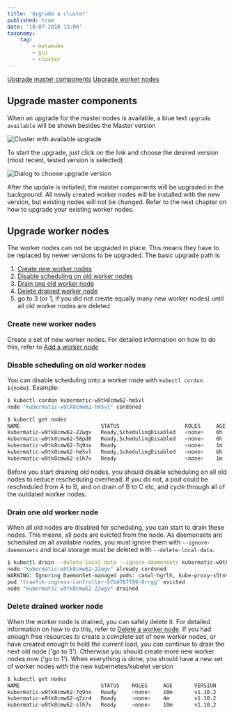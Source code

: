 ```yaml
---
title: 'Upgrade a cluster'
published: true
date: '18-07-2018 13:00'
taxonomy:
    tag:
        - metakube
        - gui
        - cluster
---
```


[Upgrade master components](#upgrade-master-components)
[Upgrade worker nodes](#upgrade-worker-nodes)

## Upgrade master components

When an upgrade for the master nodes is available, a blue text `upgrade available` will be shown besides the Master version

![Cluster with available upgrade](image_upgrade-available_01.png)

To start the upgrade, just click on the link and choose the desired version (most recent, tested version is selected)

![Dialog to choose upgrade version](image_upgrade-version_01.png)

After the update is initiated, the master components will be upgraded in the background. All newly created worker nodes will be installed with the new version, but existing nodes will not be changed. Refer to the next chapter on how to upgrade your existing worker nodes.

## Upgrade worker nodes

The worker nodes can not be upgraded in place. This means they have to be replaced by newer versions to be upgraded. The basic upgrade path is

1. [Create new worker nodes](#create-new-worker-nodes)
2. [Disable scheduling on old worker nodes](#disable-scheduling-on-old-worker-nodes)
3. [Drain one old worker node](#drain-one-old-worker-node)
4. [Delete drained worker node](#delete-drained-worker-node)
5. go to 3 (or 1, if you did not create equally many new worker nodes) until all old worker nodes are deleted

### Create new worker nodes

Create a set of new worker nodes. For detailed information on how to do this, refer to [Add a worker node](../08.add-a-worker-node/default.en.md)

### Disable scheduling on old worker nodes

You can disable scheduling onto a worker node with `kubectl cordon ${node}`. Example:

```bash
$ kubectl cordon kubermatic-w9tk8cmw62-hm5vl
node "kubermatic-w9tk8cmw62-hm5vl" cordoned

$ kubectl get nodes
NAME                          STATUS                     ROLES     AGE       VERSION
kubermatic-w9tk8cmw62-22wgv   Ready,SchedulingDisabled   <none>    6h        v1.9.6
kubermatic-w9tk8cmw62-58pd6   Ready,SchedulingDisabled   <none>    6h        v1.9.6
kubermatic-w9tk8cmw62-7q9nx   Ready                      <none>    1m        v1.10.2
kubermatic-w9tk8cmw62-hm5vl   Ready,SchedulingDisabled   <none>    6h        v1.9.6
kubermatic-w9tk8cmw62-slh7v   Ready                      <none>    1m        v1.10.2
```

Before you start draining old nodes, you should disable scheduling on all old nodes to reduce rescheduling overhead. If you do not, a pod could be rescheduled from A to B, and on drain of B to C etc, and cycle through all of the outdated worker nodes.

### Drain one old worker node

When all old nodes are disabled for scheduling, you can start to drain these nodes. This means, all pods are evicted from the node. As daemonsets are scheduled on all available nodes, you must ignore them with `--ignore-daemonsets` and local storage must be deleted with `--delete-local-data`.

```bash
$ kubectl drain --delete-local-data --ignore-daemonsets kubermatic-w9tk8cmw62-22wgv
node "kubermatic-w9tk8cmw62-22wgv" already cordoned
WARNING: Ignoring DaemonSet-managed pods: canal-hgrlh, kube-proxy-s5tnt, npd-v0.4.1-g5wqj
pod "traefik-ingress-controller-57b4767f99-8rrgg" evicted
node "kubermatic-w9tk8cmw62-22wgv" drained
```

### Delete drained worker node

When the worker node is drained, you can safely delete it. For detailed information on how to do this, refer to [Delete a worker node](../09.delete-a-worker-node/default.en.md). If you had enough free resources to create a complete set of new worker nodes, or have created enough to hold the current load, you can continue to drain the next old node ('go to 3'). Otherwise you should create more new worker nodes now ('go to 1').
When everything is done, you should have a new set of worker nodes with the new kubernetes/kubelet version

```bash
$ kubectl get nodes
NAME                          STATUS    ROLES     AGE       VERSION
kubermatic-w9tk8cmw62-7q9nx   Ready     <none>    10m       v1.10.2
kubermatic-w9tk8cmw62-q2zr4   Ready     <none>    4m        v1.10.2
kubermatic-w9tk8cmw62-slh7v   Ready     <none>    10m       v1.10.2
```
